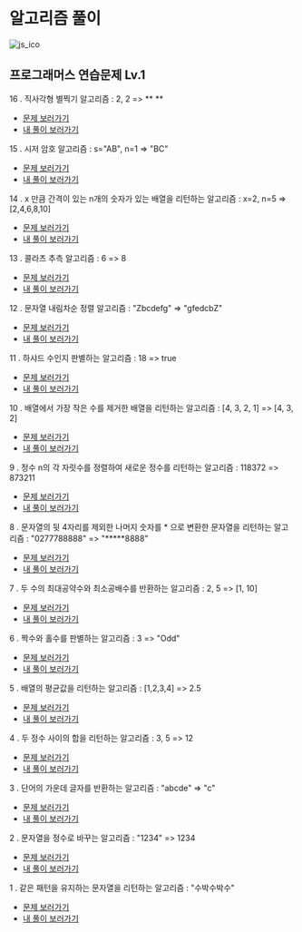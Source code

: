 # 알고리즘 풀이

![js_ico](https://user-images.githubusercontent.com/75922558/112740394-936b4500-8fb7-11eb-82ca-20e66a53ad10.png)

## 프로그래머스 연습문제 Lv.1

16 . 직사각형 별찍기 알고리즘 : 2, 2 => \*\* \*\*

- [문제 보러가기](https://programmers.co.kr/learn/courses/30/lessons/12969)
- [내 풀이 보러가기](./2022-01-07-x만큼간격이있는n개의숫자-시저암호-직사각형별찍기.js)

15 . 시저 암호 알고리즘 : s="AB", n=1 => "BC"

- [문제 보러가기](https://programmers.co.kr/learn/courses/30/lessons/12926)
- [내 풀이 보러가기](./2022-01-07-x만큼간격이있는n개의숫자-시저암호-직사각형별찍기.js)

14 . x 만큼 간격이 있는 n개의 숫자가 있는 배열을 리턴하는 알고리즘 : x=2, n=5 => [2,4,6,8,10]

- [문제 보러가기](https://programmers.co.kr/learn/courses/30/lessons/12954)
- [내 풀이 보러가기](./2022-01-07-x만큼간격이있는n개의숫자-시저암호-직사각형별찍기.js)

13 . 콜라츠 추측 알고리즘 : 6 => 8

- [문제 보러가기](https://programmers.co.kr/learn/courses/30/lessons/12943)
- [내 풀이 보러가기](./2022-01-06-콜라츠추측-문자열내림차순배치.js)

12 . 문자열 내림차순 정렬 알고리즘 : "Zbcdefg" => "gfedcbZ"

- [문제 보러가기](https://programmers.co.kr/learn/courses/30/lessons/12917)
- [내 풀이 보러가기](./2022-01-06-콜라츠추측-문자열내림차순배치.js)

11 . 하샤드 수인지 판별하는 알고리즘 : 18 => true

- [문제 보러가기](https://programmers.co.kr/learn/courses/30/lessons/12947)
- [내 풀이 보러가기](./2022-01-04-하샤드수.js)

10 . 배열에서 가장 작은 수를 제거한 배열을 리턴하는 알고리즘 : [4, 3, 2, 1] => [4, 3, 2]

- [문제 보러가기](https://programmers.co.kr/learn/courses/30/lessons/12935)
- [내 풀이 보러가기](./2022-01-03-정수내림차순정렬-가장작은수제거한배열.js)

9 . 정수 n의 각 자릿수를 정렬하여 새로운 정수를 리턴하는 알고리즘 : 118372 => 873211

- [문제 보러가기](https://programmers.co.kr/learn/courses/30/lessons/12933)
- [내 풀이 보러가기](./2022-01-03-정수내림차순정렬-가장작은수제거한배열.js)

8 . 문자열의 뒷 4자리를 제외한 나머지 숫자를 \* 으로 변환한 문자열을 리턴하는 알고리즘 : "0277788888" => "**\***8888"

- [문제 보러가기](https://programmers.co.kr/learn/courses/30/lessons/12948)
- [내 풀이 보러가기](./2021-12-13-짝수홀수판별-최대공약수최소공배수구하기-핸드폰번호가리기.js)

7 . 두 수의 최대공약수와 최소공배수를 반환하는 알고리즘 : 2, 5 => [1, 10]

- [문제 보러가기](https://programmers.co.kr/learn/courses/30/lessons/12940)
- [내 풀이 보러가기](./2021-12-13-짝수홀수판별-최대공약수최소공배수구하기-핸드폰번호가리기.js)

6 . 짝수와 홀수를 판별하는 알고리즘 : 3 => "Odd"

- [문제 보러가기](https://programmers.co.kr/learn/courses/30/lessons/12937)
- [내 풀이 보러가기](./2021-12-13-짝수홀수판별-최대공약수최소공배수구하기-핸드폰번호가리기.js)

5 . 배열의 평균값을 리턴하는 알고리즘 : [1,2,3,4] => 2.5

- [문제 보러가기](https://programmers.co.kr/learn/courses/30/lessons/12944)
- [내 풀이 보러가기](./2021-11-26-배열의평균값.js)

4 . 두 정수 사이의 합을 리턴하는 알고리즘 : 3, 5 => 12

- [문제 보러가기](https://programmers.co.kr/learn/courses/30/lessons/12912)
- [내 풀이 보러가기](./2021-10-22-2016년-두정수사이의합.js)

3 . 단어의 가운데 글자를 반환하는 알고리즘 : "abcde" => "c"

- [문제 보러가기](https://programmers.co.kr/learn/courses/30/lessons/12903)
- [내 풀이 보러가기](./2021-09-22-문자열정수로바꾸기-가운데글자가져오기.js)

2 . 문자열을 정수로 바꾸는 알고리즘 : "1234" => 1234

- [문제 보러가기](https://programmers.co.kr/learn/courses/30/lessons/12925)
- [내 풀이 보러가기](./2021-09-22-문자열정수로바꾸기-가운데글자가져오기.js)

1 . 같은 패턴을 유지하는 문자열을 리턴하는 알고리즘 : "수박수박수"

- [문제 보러가기](https://programmers.co.kr/learn/courses/30/lessons/12922)
- [내 풀이 보러가기](./2021-09-21-수박수박수박수.js)
